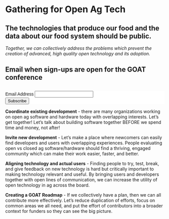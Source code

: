 # Gathering for Open Ag Tech

## The technologies that produce our food and the data about our food system should be public.

_Together, we can collectively address the problems which prevent the creation of advanced, high quality open technology and its adoption._

## Email when sign-ups are open for the GOAT conference

<!-- Begin MailChimp Signup Form -->
<link href="//cdn-images.mailchimp.com/embedcode/classic-10_7.css" rel="stylesheet" type="text/css">
<style type="text/css">
    #mc_embed_signup{background:#fff; clear:left; font:14px Helvetica,Arial,sans-serif; }
    /* Add your own MailChimp form style overrides in your site stylesheet or in this style block.
       We recommend moving this block and the preceding CSS link to the HEAD of your HTML file. */
</style>
<div id="mc_embed_signup">
<form action="https://our-sci.us15.list-manage.com/subscribe/post?u=653d1531fa61bc874cfa79b79&amp;id=4d7120a2c3" method="post" id="mc-embedded-subscribe-form" name="mc-embedded-subscribe-form" class="validate" target="_blank" novalidate>
    <div id="mc_embed_signup_scroll">
    <h2></h2>
<div class="mc-field-group">
    <label for="mce-EMAIL">Email Address </label>
    <input type="email" value="" name="EMAIL" class="required email" id="mce-EMAIL">
</div>
    <div id="mce-responses" class="clear">
        <div class="response" id="mce-error-response" style="display:none"></div>
        <div class="response" id="mce-success-response" style="display:none"></div>
    </div>    <!-- real people should not fill this in and expect good things - do not remove this or risk form bot signups-->
    <div style="position: absolute; left: -5000px;" aria-hidden="true"><input type="text" name="b_653d1531fa61bc874cfa79b79_4d7120a2c3" tabindex="-1" value=""></div>
    <div class="clear"><input type="submit" value="Subscribe" name="subscribe" id="mc-embedded-subscribe" class="button"></div>
    </div>
</form>
</div>
<script type='text/javascript' src='//s3.amazonaws.com/downloads.mailchimp.com/js/mc-validate.js'></script><script type='text/javascript'>(function($) {window.fnames = new Array(); window.ftypes = new Array();fnames[0]='EMAIL';ftypes[0]='email';fnames[1]='FNAME';ftypes[1]='text';fnames[2]='LNAME';ftypes[2]='text';}(jQuery));var $mcj = jQuery.noConflict(true);</script>
<!--End mc_embed_signup-->

**Coordinate existing development** - there are many organizations working on open ag software and hardware today with overlapping interests. Let’s get together! Let’s talk about building software together BEFORE we spend time and money, not after!

**Invite new development** - Let’s make a place where newcomers can easily find developers and users with overlapping experiences. People evaluating open vs closed ag software/hardware should find a thriving, engaged community which can make their work easier, faster, and better.

**Aligning technology and actual users** - Finding people to try, test, break, and give feedback on new technology is hard but critically important to making technology relevant and useful. By bringing users and developers together with open lines of communication, we can increase the utility of open technology in ag across the board.

**Creating a GOAT Roadmap** - If we collectively have a plan, then we can all contribute more effectively. Let’s reduce duplication of efforts, focus on common areas we all need, and put the effort of contributors into a broader context for funders so they can see the big picture.

